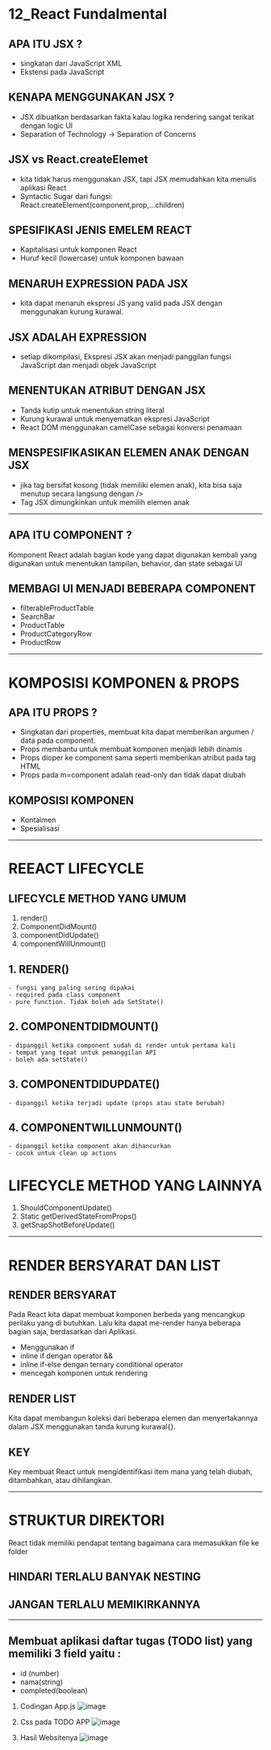 # 12_React Fundalmental

## APA ITU JSX ?
- singkatan dari JavaScript XML
- Ekstensi pada JavaScript

## KENAPA MENGGUNAKAN JSX ?
- JSX dibuatkan berdasarkan fakta kalau logika rendering sangat terikat dengan logic UI
- Separation of Technology -> Separation of Concerns

## JSX vs React.createElemet
- kita tidak harus menggunakan JSX, tapi JSX memudahkan kita menulis aplikasi React
- Syntactic Sugar dari fungsi: React.createElement(component,prop,...children)

## SPESIFIKASI JENIS EMELEM REACT
- Kapitalisasi untuk komponen React
- Huruf kecil (lowercase) untuk komponen bawaan

## MENARUH EXPRESSION PADA JSX
- kita dapat menaruh ekspresi JS yang valid pada JSX dengan menggunakan kurung kurawal.

## JSX ADALAH EXPRESSION
- setiap dikompilasi, Ekspresi JSX akan menjadi panggilan fungsi JavaScript dan menjadi objek JavaScript

## MENENTUKAN ATRIBUT DENGAN JSX
- Tanda kutip untuk menentukan string literal
- Kurung kurawal untuk menyematkan ekspresi JavaScript
- React DOM menggunakan camelCase sebagai konversi penamaan

## MENSPESIFIKASIKAN ELEMEN ANAK DENGAN JSX
- jika tag bersifat kosong (tidak memiliki elemen anak), kita bisa saja menutup secara langsung dengan />
- Tag JSX dimungkinkan untuk memilih elemen anak

--------------------------------------------------------------------------------------------------

## APA ITU COMPONENT ?

Komponent React adalah bagian kode yang dapat digunakan kembali yang digunakan untuk menentukan tampilan, behavior, dan state sebagai UI

## MEMBAGI UI MENJADI BEBERAPA COMPONENT
- filterableProductTable
- SearchBar
- ProductTable
- ProductCategoryRow
- ProductRow

--------------------------------------------------------------------------------------------------

# KOMPOSISI KOMPONEN & PROPS

## APA ITU PROPS ? 
- Singkatan dari properties, membuat kita dapat memberikan argumen / data pada component.
- Props membantu untuk membuat komponen menjadi lebih dinamis
- Props dioper ke component sama seperti memberikan atribut pada tag HTML
- Props pada m=component adalah read-only dan tidak dapat diubah

## KOMPOSISI KOMPONEN
- Kontaimen
- Spesialisasi

--------------------------------------------------------------------------------------------------

# REEACT LIFECYCLE

## LIFECYCLE METHOD YANG UMUM
1. render()
2. ComponentDidMount()
3. componentDidUpdate()
4. componentWillUnmount()

## 1. RENDER()
    - fungsi yang paling sering dipakai
    - required pada class component
    - pure function. Tidak boleh ada SetState()

## 2. COMPONENTDIDMOUNT()
    - dipanggil ketika component sudah di render untuk pertama kali
    - tempat yang tepat untuk pemanggilan API
    - boleh ada setState()

## 3. COMPONENTDIDUPDATE()
    - dipanggil ketika terjadi update (props atau state berubah)

## 4. COMPONENTWILLUNMOUNT()
    - dipanggil ketika component akan dihancurkan
    - cocok untuk clean up actions

# LIFECYCLE METHOD YANG LAINNYA
1. ShouldComponentUpdate()
2. Static getDerivedStateFromProps()
3. getSnapShotBeforeUpdate()

--------------------------------------------------------------------------------------------------

# RENDER BERSYARAT DAN LIST

## RENDER BERSYARAT 

Pada React kita dapat membuat komponen berbeda yang mencangkup perilaku yang di butuhkan. Lalu kita dapat me-render hanya beberapa bagian saja, berdasarkan dari Aplikasi.

- Menggunakan if
- inline if dengan operator &&
- inline if-else dengan ternary conditional operator
- mencegah komponen untuk rendering

## RENDER LIST

Kita dapat membangun koleksi dari beberapa elemen dan menyertakannya dalam JSX menggunakan tanda kurung kurawal{}.

## KEY

Key membuat React untuk mengidentifikasi item mana yang telah diubah, ditambahkan, atau dihilangkan.

--------------------------------------------------------------------------------------------------

# STRUKTUR DIREKTORI

React tidak memiliki pendapat tentang bagaimana cara memasukkan file ke folder

## HINDARI TERLALU BANYAK NESTING
## JANGAN TERLALU MEMIKIRKANNYA

--------------------------------------------------------------------------------------------------

## Membuat aplikasi daftar tugas (TODO list) yang memiliki 3 field yaitu :
- id (number)
- nama(string)
- completed(boolean)

1. Codingan App.js
   ![image](img/App.js.jpg)


2. Css pada TODO APP
   ![image](img/App.css.jpg)

3. Hasil Websitenya
   ![image](img/HasilTodoApp.jpg)
   